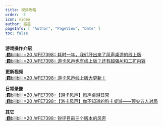 ```yaml
---
title: 视频攻略
order: -3
icon: video
author: 惑星
pageInfo: [ "Author", "PageView", "Date" ]
toc: false
---
```


**游戏操作介绍**\
[::b:bilibili =20 /#FE7398:: 耗时一年，我们肝出来了风声桌游的线上版](https://www.bilibili.com/video/BV1RK421x7ie)\
[::b:bilibili =20 /#FE7398:: 游卡风声也有线上版？还有超强AI和二扩内容](https://www.bilibili.com/video/BV1nx4y1y7qP)

**更新视频**\
[::b:bilibili =20 /#FE7398:: 游卡风声线上版大更新！](https://www.bilibili.com/video/BV15iiPeHEgE)

**日常录像**\
[::b:bilibili =20 /#FE7398::【游卡风声】风声桌游日常](https://www.bilibili.com/video/BV1JC4y1e72n)\
[::b:bilibili =20 /#FE7398::【游卡风声】你不知道的狗卡桌游——顶尖五人对局](https://www.bilibili.com/video/BV1G94y1t7eC)

**其它**\
[::b:bilibili =20 /#FE7398:: 锐评目前三个版本的风声](https://www.bilibili.com/video/BV1GJ4m1W7NE)
